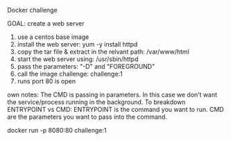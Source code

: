 Docker challenge

GOAL: create a web server

1. use a centos base image
2. install the web server: yum -y install httpd
3. copy the tar file & extract in the relvant path: /var/www/html
4. start the web server using: /usr/sbin/httpd
5. pass the parameters: "-D" and "FOREGROUND"
6. call the image challenge: challenge:1
7. runs port 80 is open


own notes:
The CMD is passing in parameters. In this case we don’t want the service/process running in the background.
To breakdown ENTRYPOINT vs CMD:
ENTRYPOINT is the command you want to run.
CMD are the parameters you want to pass into the command.

docker run -p 8080:80 challenge:1 
